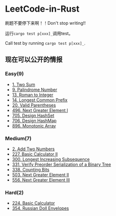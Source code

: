 # LeetCode-in-Rust
刷题不要停下来啊！！Don't stop writing!!

运行`cargo test p[xxx]_`调用test。

Call test by running `cargo test p[xxx]_`.



## 现在可以公开的情报

### Easy(9)

- [1. Two Sum](https://github.com/HuaHuaY/LeetCode-in-Rust/tree/main/src/p1_two_sum)
- [9. Palindrome Number](https://github.com/HuaHuaY/LeetCode-in-Rust/tree/main/src/p9_palindrome_number)
- [13. Roman to Integer](https://github.com/HuaHuaY/LeetCode-in-Rust/tree/main/src/p13_roman_to_integer)
- [14. Longest Common Prefix](https://github.com/HuaHuaY/LeetCode-in-Rust/tree/main/src/p14_longest_common_prefix)
- [20. Valid Parentheses](https://github.com/HuaHuaY/LeetCode-in-Rust/tree/main/src/p20_valid_parentheses)
- [496. Next Greater Element I](https://github.com/HuaHuaY/LeetCode-in-Rust/tree/main/src/p496_next_greater_element_i)
- [705. Design HashSet](https://github.com/HuaHuaY/LeetCode-in-Rust/tree/main/src/p705_design_hashset)
- [706. Design HashMap](https://github.com/HuaHuaY/LeetCode-in-Rust/tree/main/src/p706_design_hashmap)
- [896. Monotonic Array](https://github.com/HuaHuaY/LeetCode-in-Rust/tree/main/src/p896_monotonic_array)

### Medium(7)

- [2. Add Two Numbers](https://github.com/HuaHuaY/LeetCode-in-Rust/tree/main/src/p2_add_two_numbers)
- [227. Basic Calculator II](https://github.com/HuaHuaY/LeetCode-in-Rust/tree/main/src/p227_basic_calculator_ii)
- [300. Longest Increasing Subsequence](https://github.com/HuaHuaY/LeetCode-in-Rust/tree/main/src/p300_longest_increasing_subsequence)
- [331. Verify Preorder Serialization of a Binary Tree](https://github.com/HuaHuaY/LeetCode-in-Rust/tree/main/src/p331_verify_preorder_serialization_of_a_binary_tree)
- [338. Counting Bits](https://github.com/HuaHuaY/LeetCode-in-Rust/tree/main/src/p338_counting_bits)
- [503. Next Greater Element II](https://github.com/HuaHuaY/LeetCode-in-Rust/tree/main/src/p503_next_greater_element_ii)
- [556. Next Greater Element III](https://github.com/HuaHuaY/LeetCode-in-Rust/tree/main/src/p556_next_greater_element_iii)

### Hard(2)

- [224. Basic Calculator](https://github.com/HuaHuaY/LeetCode-in-Rust/tree/main/src/p224_basic_calculator)
- [354. Russian Doll Envelopes](https://github.com/HuaHuaY/LeetCode-in-Rust/tree/main/src/p354_russian_doll_envelopes)
